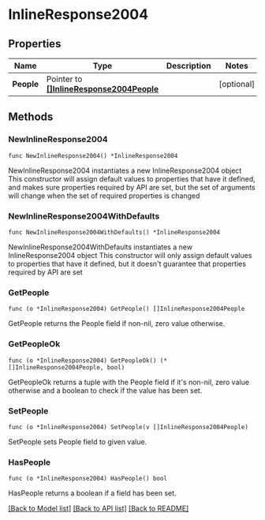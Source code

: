 # InlineResponse2004

## Properties

Name | Type | Description | Notes
------------ | ------------- | ------------- | -------------
**People** | Pointer to [**[]InlineResponse2004People**](InlineResponse2004People.md) |  | [optional] 

## Methods

### NewInlineResponse2004

`func NewInlineResponse2004() *InlineResponse2004`

NewInlineResponse2004 instantiates a new InlineResponse2004 object
This constructor will assign default values to properties that have it defined,
and makes sure properties required by API are set, but the set of arguments
will change when the set of required properties is changed

### NewInlineResponse2004WithDefaults

`func NewInlineResponse2004WithDefaults() *InlineResponse2004`

NewInlineResponse2004WithDefaults instantiates a new InlineResponse2004 object
This constructor will only assign default values to properties that have it defined,
but it doesn't guarantee that properties required by API are set

### GetPeople

`func (o *InlineResponse2004) GetPeople() []InlineResponse2004People`

GetPeople returns the People field if non-nil, zero value otherwise.

### GetPeopleOk

`func (o *InlineResponse2004) GetPeopleOk() (*[]InlineResponse2004People, bool)`

GetPeopleOk returns a tuple with the People field if it's non-nil, zero value otherwise
and a boolean to check if the value has been set.

### SetPeople

`func (o *InlineResponse2004) SetPeople(v []InlineResponse2004People)`

SetPeople sets People field to given value.

### HasPeople

`func (o *InlineResponse2004) HasPeople() bool`

HasPeople returns a boolean if a field has been set.


[[Back to Model list]](../README.md#documentation-for-models) [[Back to API list]](../README.md#documentation-for-api-endpoints) [[Back to README]](../README.md)



